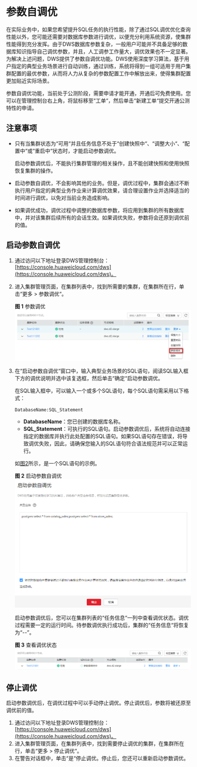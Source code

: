 # 参数自调优<a name="dws_01_0155"></a>

在实际业务中，如果您希望提升SQL任务的执行性能，除了通过SQL调优优化查询性能以外，您可能还需要对数据库参数进行调优，以便充分利用系统资源，使集群性能得到充分发挥。由于DWS数据库参数复杂，一般用户可能并不具备足够的数据库知识指导自己调优参数，并且，人工调参工作量大，调优效果也不一定显著。为解决上述问题，DWS提供了参数自调优功能。DWS使用深度学习算法，基于用户指定的典型业务场景进行自动训练，通过训练，系统将得到一组可适用于用户集群配置的最优参数，从而将人力从复杂的参数配置工作中解放出来，使得集群配置更加贴近实际场景。

参数自调优功能，当前处于公测阶段，需要申请才能开通，开通后可免费使用。您可以在管理控制台右上角，将鼠标移至“工单“，然后单击“新建工单“提交开通公测特性的申请。

## 注意事项<a name="section106301840175115"></a>

-   只有当集群状态为“可用“并且任务信息不处于“创建快照中“、“调整大小“、“配置中“或“重启中“状态时，才能启动参数调优。

    启动参数调优后，不能执行集群管理的相关操作，且不能创建快照和使用快照恢复集群的操作。

-   启动参数自调优，不会影响其他的业务。但是，调优过程中，集群会通过不断执行用户指定的典型业务作业来计算调优效果，请合理设置作业并选择适当的时间进行调优，以免对当前业务造成影响。
-   如果调优成功，调优过程中调整的数据库参数，将应用到集群的所有数据库中，并对该集群后续所有的会话生效。如果调优失败，参数将会还原到调优前的值。

## 启动参数自调优<a name="section279384584014"></a>

1.  通过访问以下地址登录DWS管理控制台：[https://console.huaweicloud.com/dws](https://console.huaweicloud.com/dws)。
2.  进入集群管理页面，在集群列表中，找到所需要的集群，在集群所在行，单击“更多 \> 参数调优“。

    **图 1**  参数调优<a name="fig81196288919"></a>  
    ![](figures/参数调优.png "参数调优")

3.  在“启动参数自调优“窗口中，输入典型业务场景的SQL语句，阅读SQL输入框下方的调优说明并选中该复选框，然后单击“确定“启动参数调优。

    在SQL输入框中，可以输入一个或多个SQL语句，每个SQL语句需采用以下格式：

    ```
    DatabaseName:SQL_Statement
    ```

    -   **DatabaseName**：您已创建的数据库名称。
    -   **SQL\_Statement**：可执行的SQL语句。启动参数调优后，系统将自动连接指定的数据库并执行此处配置的SQL语句。如果SQL语句存在错误，将导致调优失败，因此，请确保您输入的SQL语句符合语法规范并可以正常运行。

    如[图2](#fig57841421144417)所示，是一个SQL语句的示例。

    **图 2**  启动参数自调优<a name="fig57841421144417"></a>  
    ![](figures/启动参数自调优.png "启动参数自调优")

    启动参数调优后，您可以在集群列表的“任务信息“一列中查看调优状态。调优过程需要一定的运行时间。待参数调优执行成功后，集群的“任务信息“将恢复为“--”。

    **图 3**  查看调优状态<a name="fig94415318503"></a>  
    ![](figures/查看调优状态.png "查看调优状态")


## 停止调优<a name="section640071995412"></a>

启动参数调优后，在调优过程中可以手动停止调优。停止调优后，参数将被还原至调优前的值。

1.  通过访问以下地址登录DWS管理控制台：[https://console.huaweicloud.com/dws](https://console.huaweicloud.com/dws)。
2.  进入集群管理页面，在集群列表中，找到需要停止调优的集群，在集群所在行，单击“更多 \> 停止调优“。
3.  在警告对话框中，单击“是“停止调优。停止后，您还可以重新启动参数调优。

